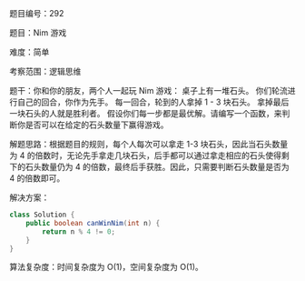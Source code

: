 题目编号：292

题目：Nim 游戏

难度：简单

考察范围：逻辑思维

题干：你和你的朋友，两个人一起玩 Nim 游戏：
桌子上有一堆石头。
你们轮流进行自己的回合，你作为先手。
每一回合，轮到的人拿掉 1 - 3 块石头。
拿掉最后一块石头的人就是胜利者。
假设你们每一步都是最优解。请编写一个函数，来判断你是否可以在给定的石头数量下赢得游戏。

解题思路：根据题目的规则，每个人每次可以拿走 1-3 块石头，因此当石头数量为 4 的倍数时，无论先手拿走几块石头，后手都可以通过拿走相应的石头使得剩下的石头数量仍为 4 的倍数，最终后手获胜。因此，只需要判断石头数量是否为 4 的倍数即可。

解决方案：

```java
class Solution {
    public boolean canWinNim(int n) {
        return n % 4 != 0;
    }
}
```

算法复杂度：时间复杂度为 O(1)，空间复杂度为 O(1)。